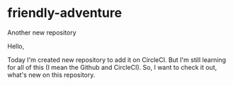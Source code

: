 # friendly-adventure
Another new repository

Hello,

Today I'm created new repository to add it on CircleCI. But I'm still learning for all of this (I mean the Github and CircleCI). So, I want to check it out, what's new on this repository.
